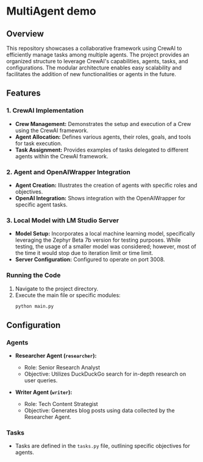 # MultiAgent demo

## Overview
This repository showcases a collaborative framework using CrewAI to efficiently manage tasks among multiple agents. The project provides an organized structure to leverage CrewAI's capabilities, agents, tasks, and configurations. The modular architecture enables easy scalability and facilitates the addition of new functionalities or agents in the future.

## Features

### 1. CrewAI Implementation
- **Crew Management:** Demonstrates the setup and execution of a Crew using the CrewAI framework.
- **Agent Allocation:** Defines various agents, their roles, goals, and tools for task execution.
- **Task Assignment:** Provides examples of tasks delegated to different agents within the CrewAI framework.

### 2. Agent and OpenAIWrapper Integration
- **Agent Creation:** Illustrates the creation of agents with specific roles and objectives.
- **OpenAI Integration:** Shows integration with the OpenAIWrapper for specific agent tasks.

### 3. Local Model with LM Studio Server
- **Model Setup:** Incorporates a local machine learning model, specifically leveraging the Zephyr Beta 7b version for testing purposes. While testing, the usage of a smaller model was considered; however, most of the time it would stop due to iteration limit or time limit. 
- **Server Configuration:** Configured to operate on port 3008.

### Running the Code
1. Navigate to the project directory.
2. Execute the main file or specific modules:
    ```bash
    python main.py
    ```

## Configuration

### Agents
- **Researcher Agent (`researcher`):**
    - Role: Senior Research Analyst
    - Objective: Utilizes DuckDuckGo search for in-depth research on user queries.

- **Writer Agent (`writer`):**
    - Role: Tech Content Strategist
    - Objective: Generates blog posts using data collected by the Researcher Agent.

### Tasks
- Tasks are defined in the `tasks.py` file, outlining specific objectives for agents.
